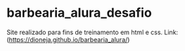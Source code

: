 # barbearia_alura_desafio
Site realizado para fins de  treinamento em html e css.
Link: (https://dioneja.github.io/barbearia_alura/)
